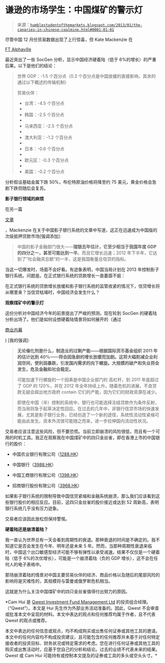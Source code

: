 <!--yml

类别：未分类

日期：2024-05-18 03:57:33

-->

# 谦逊的市场学生：中国煤矿的警示灯

> 来源：[`humblestudentofthemarkets.blogspot.com/2013/01/the-canaries-in-chinese-coalmine.html#0001-01-01`](https://humblestudentofthemarkets.blogspot.com/2013/01/the-canaries-in-chinese-coalmine.html#0001-01-01)

尽管中国 12 月份贸易数据出现了上行惊喜，但 Kate Mackenzie 在

[FT Alphaville](http://ftalphaville.ft.com/2013/01/08/1325573/steel-yourselves-what-sub-6-chinese-growth-will-do-to-various-assets/)

最近突出了一些 SocGen 分析，显示中国经济硬着陆（低于 6%的增长）的严重后果。以下是他们的结论：

> 世界 GDP：-1.5 个百分点（0.3 个百分点是中国放缓的直接影响，其余的通过以下概述的传输机制）
> 
> 贸易伙伴：
> 
> +   台湾：-4.5 个百分点
> +   
> +   韩国：-2.5 个百分点
> +   
> +   马来西亚：-2.5 个百分点
> +   
> +   澳大利亚：-1.2 个百分点
> +   
> +   日本：-0.6 个百分点
> +   
> +   欧元区：-0.3 个百分点
> +   
> +   美国：-0.2 个百分点

分析假设基础金属下跌 50%，布伦特原油价格将降至约 75 美元，黄金价格会急剧下跌但随后会复苏。

**影子银行领域的麻烦**

在另一篇

[文章](http://ftalphaville.ft.com/2013/01/08/1325003/something-is-afoot-in-chinese-shadow-finance/)

，Mackenzie 在关于中国影子银行系统的文章中写道，这正在迅速成为中国版的次级抵押贷款市场[强调添加]:

> 中国的影子金融部门很大——**瑞银去年估计，它至少相当于我国年度 GDP 的四分之一，甚至可能达到一半**。而且它增长迅速；2012 年下半年，它达到了“社会融资总额”的一半，这是我国衡量总信贷的指标。

当这一切爆发时，场面不会好看。有迹象表明，中国当局计划在 2013 年控制影子银行系统。问题是。在正式银行系统的贷款增长一直萎靡不振：

在正式银行系统的贷款增长放缓和影子银行系统的监管收紧的情况下，信贷增长将从哪里来？当信贷枯竭时，中国经济会发生什么？

**观察煤矿中的警示灯**

这份分析对中国经济今年的前景提出了严峻的预测。现在轮到 SocGen 的硬着陆分析出场了。他们是如何设想硬着陆情景将如何展开的（通过

[商业内幕](http://www.businessinsider.com/chart-progression-of-chinese-hard-landing-2013-1)

) [我的强调]:

> **无论催化剂是什么，制造业的过剩产能——根据国际货币基金组织 2011 年的估计达到 40%——将会因急剧的增长放缓而加剧。这将大幅削减企业利润空间，使利润暴跌，引发国内需求的向下螺旋。大规模的破产和失业将会发生，危及金融和社会稳定。**
> 
> 可能加速下行螺旋的一个因素是中国企业部门的 高杠杆，到 2011 年底超过了 GDP 的 120%，并在 2012 年全年持续上升。随着危机的进展，不良贷款无疑会超出地方政府 contain 它们的产能，因为它们的财政资源在减少。
> 
> 即使在中国（半）控制的系统中，银行也可能选择冻结贷款作为条件反射，而当局则急于起草决定性回应。在过去的几年中，非银行信贷市场的快速发展，尤其是影子银行业务，已经创造了一个新的途径，系统性流动性紧缩可能由此发生。资本外流很可能随之而来，进一步拉伸国内流动性状况。

交易者应该注意这些风险，但不要恐慌。当前立即崩溃的风险很低，而且有一个可用的时机工具。我正在观察我在中国煤矿中的四只金丝雀，即在香港上市的中国银行的股价：

+   中国农业银行有限公司（[1288.HK](http://finance.yahoo.com/q/bc?s=1288.HK&t=2y&l=on&z=l&q=l&c=)）

+   中国银行（[3988.HK](http://finance.yahoo.com/q/bc?s=3988.HK&t=2y&l=on&z=l&q=l&c=)）

+   中国工商银行有限公司（[1398.HK](http://finance.yahoo.com/q/bc?s=1398.HK&t=2y&l=on&z=l&q=l&c=)）

+   招商银行股份有限公司（[3968.HK](http://finance.yahoo.com/q/bc?s=3968.HK&t=2y&l=on&z=l&q=l&c=)）

如果影子银行系统的限制导致中国信贷紧缩和金融系统崩溃，那么我们应该看到这些银行股价的相应反应。目前，这四只金丝雀的股价接近或达到 52 周新高，表明银行系统几乎没有压力迹象。

交易者应该因此放松但保持警惕。

**硬着陆还是崩溃着陆？**

我一直认为世界总有一天会看到周期性的衰退。那种衰退的时间是不确定的。我不知道它是否会发生在今年、明年还是未来 5 年。然而，当那种周期性衰退来临时，中国这个出口敏感型经济可能不够有弹性以承受减速。结果不仅仅是一个硬着陆（低于 6%的次优增长），可能是一个崩溃着陆（负的 GDP 增长），这不会在任何人的电子表格中。

那场崩溃着陆的情景对中国主要贸易伙伴的经济、商品价格以及随后的尾部风险的影响将是灾难性的，其规模将与雷曼或俄罗斯危机相当。

这就是为什么关注中国煤矿中的四只金丝雀值得付出努力的原因。

*Cam Hui 是 [Qwest Investment Fund Management Ltd](http://www.qwestfunds.com/) 的投资组合经理。（“Qwest”）。本文是 Hui 先生作为外部业务活动准备的。因此，Qwest 不会审查或批准本文中呈现的材料。本文中表达的观点和任何推荐均属于作者，且不代表 Qwest 的观点或推荐。

本文中表达的任何信息或观点，均不构成购买或出售任何证券或其他工具的邀请。本文中的任何内容均不构成投资建议，且可能包含的任何推荐并未基于对任何特定接收者的投资目标、财务状况或特定需求的考虑。您在进行任何证券或其他工具的购买或出售活动时，应基于您自己的分析和结论。过去的业绩不代表未来的结果。Qwest 或 Cam Hui 可能持有或控制本文提及的证券或工具的多头或空头头寸。*
